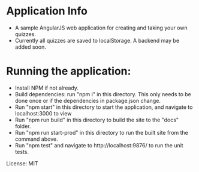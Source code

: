 # Application Info

* A sample AngularJS web application for creating and taking your own quizzes.
* Currently all quizzes are saved to localStorage. A backend may be added soon.

# Running the application:

* Install NPM if not already.
* Build dependencies: run "npm i" in this directory. This only needs to be done once or if the dependencies in package.json change.
* Run "npm start" in this directory to start the application, and navigate to localhost:3000 to view
* Run "npm run build" in this directory to build the site to the "docs" folder.
* Run "npm run start-prod" in this directory to run the built site from the command above.
* Run "npm test" and navigate to http://localhost:9876/ to run the unit tests.

License: MIT